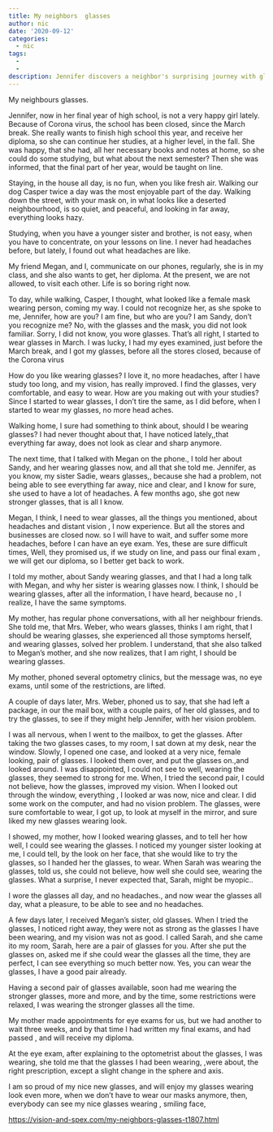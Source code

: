 ```yaml
---
title: My neighbors  glasses
author: nic
date: '2020-09-12'
categories:
  - nic
tags:
  - 
  - 
description: Jennifer discovers a neighbor's surprising journey with glasses, prompting her to consider her own vision problems.
---
```

My neighbours glasses.


Jennifer, now in her final year of high school, is not a very happy girl lately.
Because of Corona virus, the school has been closed, since the March break.
She really wants to finish high school this year, and receive her diploma, so she can continue her studies, at a higher level, in the fall.
She was happy, that she had, all her necessary books and notes at home, so she could do some studying, but what about the next semester?
Then she was informed, that the final part of her year, would be taught on line.


Staying, in the house all day, is no fun, when you like fresh air.
Walking our dog Casper twice a day was the most enjoyable part of the day.
Walking down the street, with your mask on, in what looks like a deserted neighbourhood, is so quiet, and peaceful, and looking in far away, everything looks hazy.


Studying, when you have a younger sister and brother, is not easy, when you have to concentrate, on your lessons on line.
I never had headaches before, but lately, I found out what headaches are like.


My friend Megan, and I, communicate on our phones, regularly, she is in my class, and she also wants to get, her diploma.
At the present, we are not allowed, to visit each other.
Life is so boring right now.


To day, while walking, Casper, I thought, what looked like a female mask wearing person, coming my way.
I could not recognize her, as she spoke to me, Jennifer, how are you? 
I am fine, but who are you?
I am Sandy, don’t you recognize me?
No, with the glasses and the mask, you did not look familiar.
Sorry, I did not know, you wore glasses.
That’s all right, I started to wear glasses in March.
I was lucky, I had my eyes examined, just before the March break, and I got my glasses, before all the stores closed, because of the Corona virus


How do you like wearing glasses?
I love it, no more headaches, after I have study too long, and my vision, has really improved.
I find the glasses, very comfortable, and easy to wear. 
How are you making out with your studies?
Since I started to wear glasses, I don’t tire the same, as I did before, when I started to wear my glasses, no more head aches.


Walking home, I sure had something to think about, should I be wearing glasses? I had never thought about that, 
I have noticed lately,,that everything far away, does not look as clear and sharp anymore.


The next time, that I talked with Megan on the phone., I told her about Sandy, and her wearing glasses now, and all that she told me.
Jennifer, as you know, my sister Sadie, wears glasses,, because she had a problem, not being able to see everything far away, nice and clear, and I know for sure, she used to have a lot of headaches.
A few months ago, she got new stronger glasses, that is all I know.


Megan, I think, I need to wear glasses, all the things you mentioned, about headaches and distant vision , I now experience.
But all the stores and businesses are closed now. so I will have to wait, and suffer some more headaches, before I can have an eye exam.
Yes, these are sure difficult times, 
Well, they promised us, if we study on line, and pass our final exam , we will get our diploma, so I better get back to work.


I told my mother, about Sandy wearing glasses, and that I had a long talk with Megan, and why her sister is wearing glasses now. 
I think, I should be wearing glasses, after all the information, I have heard, because no , I realize, I have the same symptoms.


My mother, has regular phone conversations, with all her neighbour friends.
She told me, that Mrs. Weber, who wears glasses, thinks I am right, that I should be wearing glasses, she experienced all those symptoms herself, and wearing glasses, solved her problem.
I understand, that she also talked to Megan’s mother, and she now realizes, that I am right, I should be wearing glasses.


My mother, phoned several optometry clinics, but the message was, no eye exams, until some of the restrictions, are lifted.


A couple of days later, Mrs. Weber, phoned us to say, that she had left a package, in our the mail box, with a couple pairs, of her old glasses, and to try the glasses, to see if they might help Jennifer, with her vision problem.


I was all nervous, when I went to the mailbox, to get the glasses.
After taking the two glasses cases, to my room, I sat down at my desk, near the window.
Slowly, I opened one case, and looked at a very nice, female looking, pair of glasses.
I looked them over, and put the glasses on.,and looked around.
I was disappointed, I could not see to well, wearing the glasses, they seemed to strong for me.
When, I tried the second pair, I could not believe, how the glasses, improved my vision.
When I looked out through the window, everything , I looked ar was now, nice and clear.
I did some work on the computer, and had no vision problem.
The glasses, were sure comfortable to wear, I got up, to look at myself in the mirror, and sure liked my new glasses wearing look.


I showed, my mother, how I looked wearing glasses, and to tell her how well, I could see wearing the glasses.
I noticed my younger sister looking at me, I could tell, by the look on her face, that she would like to try the glasses, so I handed her the glasses, to wear.
When Sarah was wearing the glasses, told us, she could not believe, how well she could see, wearing the glasses.
What a surprise, I never expected that, Sarah, might be myopic..


I wore the glasses all day, and no headaches., and now wear the glasses all day, what a pleasure, to be able to see and no headaches.


A few days later, I received Megan’s sister, old glasses.
When I tried the glasses, I noticed right away, they were not as strong as the glasses I have been wearing, and my vision was not as good.
I called Sarah, and she came ito my room, Sarah, here are a pair of glasses for you.
After she put the glasses on, asked me if she could wear the glasses all the time, they are perfect, I can see everything so much better now.
Yes, you can wear the glasses, I have a good pair already.


Having a second pair of glasses available, soon had me wearing the stronger glasses, more and more, and by the
time, some restrictions were relaxed, I was wearing the stronger glasses all the time.


My mother made appointments for eye exams for us, but we had another to wait three weeks, and by that time I had written my final exams, and had passed , and will receive my diploma.


At the eye exam, after explaining to the optometrist about the glasses, I was wearing, she told me that the glasses I had been wearing, ,were about, the right prescription, except a slight change in the sphere and axis.


I am so proud of my nice new glasses, and will enjoy my glasses wearing look even more, when we don’t have to wear our masks anymore, then, everybody can see my nice glasses wearing , smiling face,

https://vision-and-spex.com/my-neighbors-glasses-t1807.html